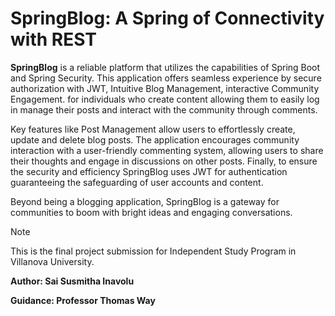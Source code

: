 # SpringBlog: A Spring of Connectivity with REST


**SpringBlog** is a reliable platform that utilizes the capabilities of Spring Boot and Spring Security. This application offers seamless experience by secure authorization with JWT, Intuitive Blog Management, interactive Community Engagement. for individuals who create content allowing them to easily log in manage their posts and interact with the community through comments.

Key features like Post Management allow users to effortlessly create, update and delete blog posts. The application encourages community interaction with a user-friendly commenting system, allowing users to share their thoughts and engage in discussions on other posts. Finally, to ensure the security and efficiency SpringBlog uses JWT for authentication guaranteeing the safeguarding of user accounts and content. 

Beyond being a blogging application, SpringBlog is a gateway for communities to boom with bright ideas and engaging conversations.


> [!NOTE]
>  This is the final project submission for Independent Study Program in Villanova University.
> 
>  **Author: Sai Susmitha Inavolu**
>
> **Guidance: Professor Thomas Way**
